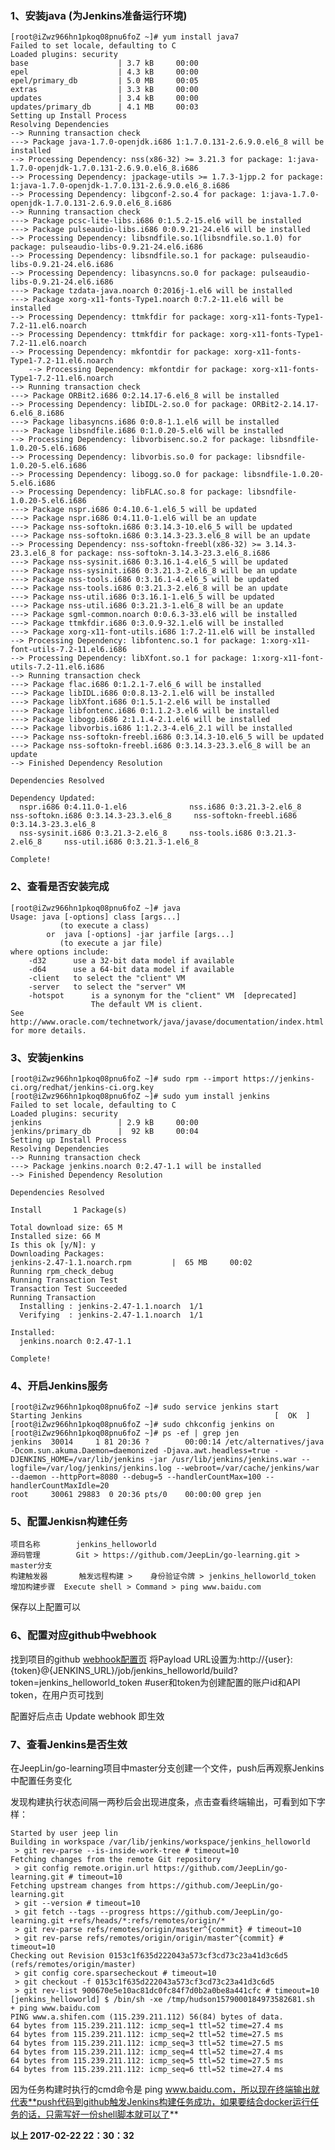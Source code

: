 ### 1、安装java (为Jenkins准备运行环境)
	[root@iZwz966hn1pkoq08pnu6foZ ~]# yum install java7
	Failed to set locale, defaulting to C
	Loaded plugins: security
	base     				| 3.7 kB     00:00     
	epel     				| 4.3 kB     00:00     
	epel/primary_db     	| 5.0 MB     00:05     
	extras      			| 3.3 kB     00:00     
	updates             	| 3.4 kB     00:00     
	updates/primary_db  	| 4.1 MB     00:03     
	Setting up Install Process
	Resolving Dependencies
	--> Running transaction check
	---> Package java-1.7.0-openjdk.i686 1:1.7.0.131-2.6.9.0.el6_8 will be installed
	--> Processing Dependency: nss(x86-32) >= 3.21.3 for package: 1:java-1.7.0-openjdk-1.7.0.131-2.6.9.0.el6_8.i686
	--> Processing Dependency: jpackage-utils >= 1.7.3-1jpp.2 for package: 1:java-1.7.0-openjdk-1.7.0.131-2.6.9.0.el6_8.i686
	--> Processing Dependency: libgconf-2.so.4 for package: 1:java-1.7.0-openjdk-1.7.0.131-2.6.9.0.el6_8.i686
	--> Running transaction check
	---> Package pcsc-lite-libs.i686 0:1.5.2-15.el6 will be installed
	---> Package pulseaudio-libs.i686 0:0.9.21-24.el6 will be installed
	--> Processing Dependency: libsndfile.so.1(libsndfile.so.1.0) for package: pulseaudio-libs-0.9.21-24.el6.i686
	--> Processing Dependency: libsndfile.so.1 for package: pulseaudio-libs-0.9.21-24.el6.i686
	--> Processing Dependency: libasyncns.so.0 for package: pulseaudio-libs-0.9.21-24.el6.i686
	---> Package tzdata-java.noarch 0:2016j-1.el6 will be installed
	---> Package xorg-x11-fonts-Type1.noarch 0:7.2-11.el6 will be installed
	--> Processing Dependency: ttmkfdir for package: xorg-x11-fonts-Type1-7.2-11.el6.noarch
	--> Processing Dependency: ttmkfdir for package: xorg-x11-fonts-Type1-7.2-11.el6.noarch
	--> Processing Dependency: mkfontdir for package: xorg-x11-fonts-Type1-7.2-11.el6.noarch
		--> Processing Dependency: mkfontdir for package: xorg-x11-fonts-Type1-7.2-11.el6.noarch
	--> Running transaction check
	---> Package ORBit2.i686 0:2.14.17-6.el6_8 will be installed
	--> Processing Dependency: libIDL-2.so.0 for package: ORBit2-2.14.17-6.el6_8.i686
	---> Package libasyncns.i686 0:0.8-1.1.el6 will be installed
	---> Package libsndfile.i686 0:1.0.20-5.el6 will be installed
	--> Processing Dependency: libvorbisenc.so.2 for package: libsndfile-1.0.20-5.el6.i686
	--> Processing Dependency: libvorbis.so.0 for package: libsndfile-1.0.20-5.el6.i686
	--> Processing Dependency: libogg.so.0 for package: libsndfile-1.0.20-5.el6.i686
	--> Processing Dependency: libFLAC.so.8 for package: libsndfile-1.0.20-5.el6.i686
	---> Package nspr.i686 0:4.10.6-1.el6_5 will be updated
	---> Package nspr.i686 0:4.11.0-1.el6 will be an update
	---> Package nss-softokn.i686 0:3.14.3-10.el6_5 will be updated
	---> Package nss-softokn.i686 0:3.14.3-23.3.el6_8 will be an update
	--> Processing Dependency: nss-softokn-freebl(x86-32) >= 3.14.3-23.3.el6_8 for package: nss-softokn-3.14.3-23.3.el6_8.i686
	---> Package nss-sysinit.i686 0:3.16.1-4.el6_5 will be updated
	---> Package nss-sysinit.i686 0:3.21.3-2.el6_8 will be an update
	---> Package nss-tools.i686 0:3.16.1-4.el6_5 will be updated
	---> Package nss-tools.i686 0:3.21.3-2.el6_8 will be an update
	---> Package nss-util.i686 0:3.16.1-1.el6_5 will be updated
	---> Package nss-util.i686 0:3.21.3-1.el6_8 will be an update
	---> Package sgml-common.noarch 0:0.6.3-33.el6 will be installed
	---> Package ttmkfdir.i686 0:3.0.9-32.1.el6 will be installed
	---> Package xorg-x11-font-utils.i686 1:7.2-11.el6 will be installed
	--> Processing Dependency: libfontenc.so.1 for package: 1:xorg-x11-font-utils-7.2-11.el6.i686
	--> Processing Dependency: libXfont.so.1 for package: 1:xorg-x11-font-utils-7.2-11.el6.i686
	--> Running transaction check
	---> Package flac.i686 0:1.2.1-7.el6_6 will be installed
	---> Package libIDL.i686 0:0.8.13-2.1.el6 will be installed
	---> Package libXfont.i686 0:1.5.1-2.el6 will be installed
	---> Package libfontenc.i686 0:1.1.2-3.el6 will be installed
	---> Package libogg.i686 2:1.1.4-2.1.el6 will be installed
	---> Package libvorbis.i686 1:1.2.3-4.el6_2.1 will be installed
	---> Package nss-softokn-freebl.i686 0:3.14.3-10.el6_5 will be updated
	---> Package nss-softokn-freebl.i686 0:3.14.3-23.3.el6_8 will be an update
	--> Finished Dependency Resolution
	
	Dependencies Resolved
	
	Dependency Updated:
	  nspr.i686 0:4.11.0-1.el6              nss.i686 0:3.21.3-2.el6_8           nss-softokn.i686 0:3.14.3-23.3.el6_8     nss-softokn-freebl.i686 0:3.14.3-23.3.el6_8    
	  nss-sysinit.i686 0:3.21.3-2.el6_8     nss-tools.i686 0:3.21.3-2.el6_8     nss-util.i686 0:3.21.3-1.el6_8          
	
	Complete!

### 2、查看是否安装完成
	[root@iZwz966hn1pkoq08pnu6foZ ~]# java
	Usage: java [-options] class [args...]
	           (to execute a class)
	   		or  java [-options] -jar jarfile [args...]
	           (to execute a jar file)
	where options include:
	    -d32	  use a 32-bit data model if available
	    -d64	  use a 64-bit data model if available
	    -client	  to select the "client" VM
	    -server	  to select the "server" VM
	    -hotspot	  is a synonym for the "client" VM  [deprecated]
	                  The default VM is client.
	See http://www.oracle.com/technetwork/java/javase/documentation/index.html for more details.

### 3、安装jenkins
	[root@iZwz966hn1pkoq08pnu6foZ ~]# sudo rpm --import https://jenkins-ci.org/redhat/jenkins-ci.org.key
	[root@iZwz966hn1pkoq08pnu6foZ ~]# sudo yum install jenkins
	Failed to set locale, defaulting to C
	Loaded plugins: security
	jenkins          		| 2.9 kB     00:00     
	jenkins/primary_db      |  92 kB     00:04     
	Setting up Install Process
	Resolving Dependencies
	--> Running transaction check
	---> Package jenkins.noarch 0:2.47-1.1 will be installed
	--> Finished Dependency Resolution
	
	Dependencies Resolved

	Install       1 Package(s)
	
	Total download size: 65 M
	Installed size: 66 M
	Is this ok [y/N]: y
	Downloading Packages:
	jenkins-2.47-1.1.noarch.rpm        	|  65 MB     00:02     
	Running rpm_check_debug
	Running Transaction Test
	Transaction Test Succeeded
	Running Transaction
	  Installing : jenkins-2.47-1.1.noarch  1/1 
	  Verifying  : jenkins-2.47-1.1.noarch  1/1 
	
	Installed:
	  jenkins.noarch 0:2.47-1.1                                                                                                                                           
	
	Complete!

### 4、开启Jenkins服务
	[root@iZwz966hn1pkoq08pnu6foZ ~]# sudo service jenkins start
	Starting Jenkins                                           [  OK  ]
	[root@iZwz966hn1pkoq08pnu6foZ ~]# sudo chkconfig jenkins on
	[root@iZwz966hn1pkoq08pnu6foZ ~]# ps -ef | grep jen
	jenkins  30014     1 81 20:36 ?        00:00:14 /etc/alternatives/java -Dcom.sun.akuma.Daemon=daemonized -Djava.awt.headless=true -DJENKINS_HOME=/var/lib/jenkins -jar /usr/lib/jenkins/jenkins.war --logfile=/var/log/jenkins/jenkins.log --webroot=/var/cache/jenkins/war --daemon --httpPort=8080 --debug=5 --handlerCountMax=100 --handlerCountMaxIdle=20
	root     30061 29883  0 20:36 pts/0    00:00:00 grep jen

### 5、配置Jenkisn构建任务
	项目名称		jenkins_helloworld
	源码管理		Git > https://github.com/JeepLin/go-learning.git > master分支
	构建触发器		触发远程构建 > 	身份验证令牌 > jenkins_helloworld_token
	增加构建步骤	Execute shell > Command > ping www.baidu.com

保存以上配置可以

### 6、配置对应github中webhook
找到项目的github [webhook配置页](https://github.com/JeepLin/go-learning/settings/hooks/)
将Payload URL设置为:http://{user}:{token}@{JENKINS_URL}/job/jenkins_helloworld/build?token=jenkins_helloworld_token #user和token为创建配置的账户id和API token，在用户页可找到

配置好后点击 Update webhook 即生效


### 7、查看Jenkins是否生效

在JeepLin/go-learning项目中master分支创建一个文件，push后再观察Jenkins中配置任务变化

发现构建执行状态间隔一两秒后会出现进度条，点击查看终端输出，可看到如下字样：

	Started by user jeep lin
	Building in workspace /var/lib/jenkins/workspace/jenkins_helloworld
	 > git rev-parse --is-inside-work-tree # timeout=10
	Fetching changes from the remote Git repository
	 > git config remote.origin.url https://github.com/JeepLin/go-learning.git # timeout=10
	Fetching upstream changes from https://github.com/JeepLin/go-learning.git
	 > git --version # timeout=10
	 > git fetch --tags --progress https://github.com/JeepLin/go-learning.git +refs/heads/*:refs/remotes/origin/*
	 > git rev-parse refs/remotes/origin/master^{commit} # timeout=10
	 > git rev-parse refs/remotes/origin/origin/master^{commit} # timeout=10
	Checking out Revision 0153c1f635d222043a573cf3cd73c23a41d3c6d5 (refs/remotes/origin/master)
	 > git config core.sparsecheckout # timeout=10
	 > git checkout -f 0153c1f635d222043a573cf3cd73c23a41d3c6d5
	 > git rev-list 900670e5e10ac81dc0fc84f7d0b2a0be8a441cfc # timeout=10
	[jenkins_helloworld] $ /bin/sh -xe /tmp/hudson1579000184973582681.sh
	+ ping www.baidu.com
	PING www.a.shifen.com (115.239.211.112) 56(84) bytes of data.
	64 bytes from 115.239.211.112: icmp_seq=1 ttl=52 time=27.4 ms
	64 bytes from 115.239.211.112: icmp_seq=2 ttl=52 time=27.5 ms
	64 bytes from 115.239.211.112: icmp_seq=3 ttl=52 time=27.5 ms
	64 bytes from 115.239.211.112: icmp_seq=4 ttl=52 time=27.4 ms
	64 bytes from 115.239.211.112: icmp_seq=5 ttl=52 time=27.5 ms
	64 bytes from 115.239.211.112: icmp_seq=6 ttl=52 time=27.4 ms

因为任务构建时执行的cmd命令是 ping www.baidu.com，所以现在终端输出就代表**push代码到github触发Jenkins构建任务成功，如果要结合docker运行任务的话，只需写好一份shell脚本就可以了**


**以上  2017-02-22 22：30：32**


